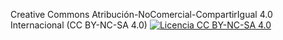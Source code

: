 Creative Commons Atribución-NoComercial-CompartirIgual 4.0 Internacional (CC BY-NC-SA 4.0)
[![Licencia CC BY-NC-SA 4.0](https://licensebuttons.net/l/by-nc-sa/4.0/88x31.png)](https://creativecommons.org/licenses/by-nc-sa/4.0/deed.es)
